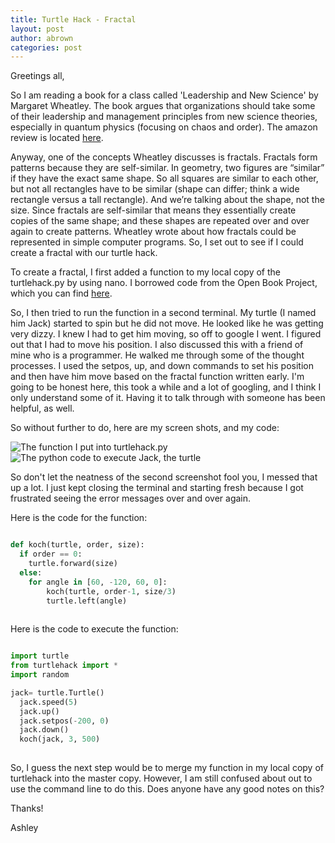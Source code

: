 ```yaml
---
title: Turtle Hack - Fractal
layout: post
author: abrown
categories: post
---
```


Greetings all,

So I am reading a book for a class called 'Leadership and New Science' by Margaret Wheatley.  The book argues that organizations should take some of their leadership and management principles from new science theories, especially in quantum physics (focusing on chaos and order).  The amazon review is located [here](http://www.amazon.com/Leadership-New-Science-Learning-Organization/dp/1881052443).

Anyway, one of the concepts Wheatley discusses is fractals. Fractals form patterns because they are self-similar. In geometry, two figures are “similar” if they have the exact same shape. So all squares are similar to each other, but not all rectangles have to be similar (shape can differ; think a wide rectangle versus a tall rectangle).  And we’re talking about the shape, not the size.  Since fractals are self-similar that means they essentially create copies of the same shape; and these shapes are repeated over and over again to create patterns. Wheatley wrote about how fractals could be represented in simple computer programs.  So, I set out to see if I could create a fractal with our turtle hack.

To create a fractal, I first added a function to my local copy of the turtlehack.py by using nano.  I borrowed code from the Open Book Project, which you can find [here](http://openbookproject.net/thinkcs/python/english3e/recursion.html). 

So, I then tried to run the function in a second terminal.  My turtle (I named him Jack) started to spin but he did not move. He looked like he was getting very dizzy.  I knew I had to get him moving, so off to google I went.  I figured out that I had to move his position.  I also discussed this with a friend of mine who is a programmer.  He walked me through some of the thought processes. I used the setpos, up, and down commands to set his position and then have him move based on the fractal function written early.  I'm going to be honest here, this took a while and a lot of googling, and I think I only understand some of it.  Having it to talk through with someone has been helpful, as well. 

So without further to do, here are my screen shots, and my code:

![The function I put into turtlehack.py](https://lh5.googleusercontent.com/-v2YngV27q_0/Uldn8QUzaMI/AAAAAAAAAKw/G9unoV9FPvw/w880-h495-no/turtle_hack_fractal.jpg)
![The python code to execute Jack, the turtle](https://lh4.googleusercontent.com/-BS-fD1H6BNQ/Uldn8b2AOhI/AAAAAAAAAK0/6YrZceEkNxI/w880-h495-no/turtle_hack_fractal_2.jpg)

So don't let the neatness of the second screenshot fool you, I messed that up a lot. I just kept closing the terminal and starting fresh because I got frustrated seeing the error messages over and over again.

Here is the code for the function:

```python

def koch(turtle, order, size):
  if order == 0:
    turtle.forward(size)
  else:
    for angle in [60, -120, 60, 0]:
        koch(turtle, order-1, size/3)
        turtle.left(angle)
        
```

Here is the code to execute the function:


```python

import turtle
from turtlehack import *
import random

jack= turtle.Turtle()
  jack.speed(5)
  jack.up()
  jack.setpos(-200, 0)
  jack.down()
  koch(jack, 3, 500)
  
```

So, I guess the next step would be to merge my function in my local copy of turtlehack into the master copy. However, I am still confused about out to use the command line to do this.  Does anyone have any good notes on this?

Thanks!

Ashley

